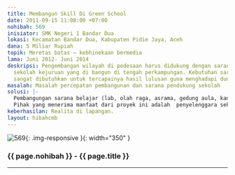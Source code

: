```yaml
---
title: Membangun Skill Di Green School
date: 2011-09-15 11:08:00 +07:00
nohibah: 569
inisiator: SMK Negeri 1 Bandar Dua
lokasi: Kecamatan Bandar Dua, Kabupaten Pidie Jaya, Aceh
dana: 5 Miliar Rupiah
topik: Meretas batas – kebhinekaan bermedia
lama: Juni 2012- Juni 2014
deskripsi: Pengembangan wilayah di pedesaan harus didukung dengan sarana, salah satunya
  sekolah kejuruan yang di bangun di tengah perkampungan. Kebutuhan sarana pendukung
  sangat dibutuhkan untuk tercapainya hasil lulusan guna menghadapi dunia kerja.
masalah: Masalah percepatan pembangunan dan sarana pendukung sekolah
solusi: |-
  Pembangungan sarana belajar (lab, olah raga, asrama, gedung aula, kantor, sanitasi, taman, MCK, tempat ibadah) dan membangun kerja sama dengan mitra sekolah.
  Pihak yang menerima manfaat dari proyek ini adalah  penyelenggara sekolah akan lebih di untungkan, kemudian masyarakat sekitar terutama siswa siswi yang berminat bersekolahdi SMK.
keberhasilan: Realita di lapangan.
layout: hibahcmb
---
```


![569](/static/img/hibahcmb/569.png){: .img-responsive }{: width="350" }

### {{ page.nohibah }} - {{ page.title }}

---
